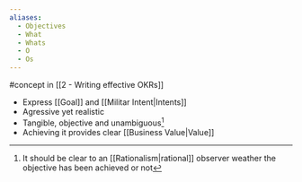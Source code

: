 ```yaml
---
aliases:
  - Objectives
  - What
  - Whats
  - O
  - Os
---
```


#concept in [[2 - Writing effective OKRs]]

- Express [[Goal]] and [[Militar Intent|Intents]]
- Agressive yet realistic
- Tangible, objective and unambiguous[^1]
- Achieving it provides clear [[Business Value|Value]]

[^1]: It should be clear to an [[Rationalism|rational]] observer weather the objective has been achieved or not

